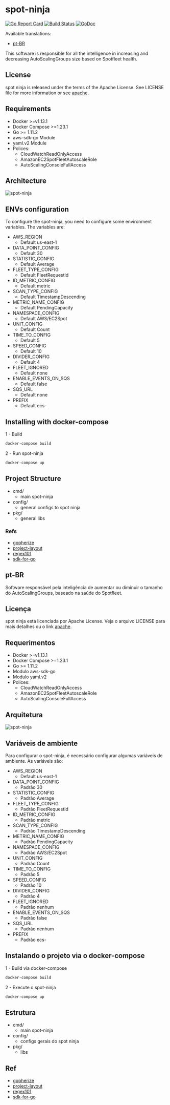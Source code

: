 # spot-ninja

[![Go Report Card](https://goreportcard.com/badge/github.com/getninjas/spot-ninja)](https://goreportcard.com/report/github.com/getninjas/spot-ninja)
[![Build Status](https://travis-ci.org/getninjas/spot-ninja.svg?branch=master)](https://travis-ci.org/getninjas/spot-ninja)
[![GoDoc](https://godoc.org/github.com/getninjas/spot-ninja?status.svg)](https://godoc.org/github.com/getninjas/spot-ninja)

Available translations:

- [pt-BR](#pt-bR)

This software is responsible for all the intelligence in increasing and decreasing AutoScalingGroups size based on Spotfleet health.

## License

spot ninja is released under the terms of the Apache License. See LICENSE file for more information or see [apache](https://www.apache.org/licenses/LICENSE-2.0).

## Requirements

- Docker >=v1.13.1
- Docker Compose >=1.23.1
- Go >= 1.11.2
- aws-sdk-go Module
- yaml.v2 Module
- Polices:
  - CloudWatchReadOnlyAccess
  - AmazonEC2SpotFleetAutoscaleRole
  - AutoScalingConsoleFullAccess

## Architecture

![spot-ninja](assets/spot_EN-US.png)

## ENVs configuration

To configure the spot-ninja, you need to configure some environment variables. The variables are:

- AWS_REGION
  - Default us-east-1
- DATA_POINT_CONFIG
  - Default 30
- STATISTIC_CONFIG
  - Default Average
- FLEET_TYPE_CONFIG
  - Default FleetRequestId
- ID_METRIC_CONFIG
  - Default metric
- SCAN_TYPE_CONFIG
  - Default TimestampDescending
- METRIC_NAME_CONFIG
  - Default PendingCapacity
- NAMESPACE_CONFIG
  - Default AWS/EC2Spot
- UNIT_CONFIG
  - Default Count
- TIME_TO_CONFIG
  - Default 5
- SPEED_CONFIG
  - Default 10
- DIVIDER_CONFIG
  - Default 4
- FLEET_IGNORED
  - Default none
- ENABLE_EVENTS_ON_SQS
  - Default false
- SQS_URL
  - Default none
- PREFIX
  - Default ecs-

## Installing with docker-compose

1 - Build

```bash
docker-compose build
```

2 - Run spot-ninja

```bash
docker-compose up
```

## Project Structure

- cmd/
  - main spot-ninja
- config/
  - general configs to spot ninja
- pkg/
  - general libs

### Refs

- [gopherize](https://www.gopherize.me/)
- [project-layout](https://github.com/golang-standards/project-layout)
- [regex101](https://regex101.com/r/FwSMp7/1/)
- [sdk-for-go](https://docs.aws.amazon.com/sdk-for-go/api/)

## pt-BR

Software responsável pela inteligência de aumentar ou diminuir o tamanho do AutoScalingGroups, baseado na saúde do Spotfleet.

## Licença

spot ninja está licenciada por Apache License. Veja o arquivo LICENSE para mais detalhes ou o link [apache](https://www.apache.org/licenses/LICENSE-2.0).

## Requerimentos

- Docker >=v1.13.1
- Docker Compose >=1.23.1
- Go >= 1.11.2
- Modulo aws-sdk-go
- Modulo yaml.v2
- Polices:
  - CloudWatchReadOnlyAccess
  - AmazonEC2SpotFleetAutoscaleRole
  - AutoScalingConsoleFullAccess

## Arquitetura

![spot-ninja](assets/spot_PT_BR.png)

## Variáveis de ambiente

Para configurar o spot-ninja, é necessário configurar algumas variáveis de ambiente. As variáveis são:

- AWS_REGION
  - Default us-east-1
- DATA_POINT_CONFIG
  - Padrão 30
- STATISTIC_CONFIG
  - Padrão Average
- FLEET_TYPE_CONFIG
  - Padrão FleetRequestId
- ID_METRIC_CONFIG
  - Padrão metric
- SCAN_TYPE_CONFIG
  - Padrão TimestampDescending
- METRIC_NAME_CONFIG
  - Padrão PendingCapacity
- NAMESPACE_CONFIG
  - Padrão AWS/EC2Spot
- UNIT_CONFIG
  - Padrão Count
- TIME_TO_CONFIG
  - Padrão 5
- SPEED_CONFIG
  - Padrão 10
- DIVIDER_CONFIG
  - Padrão 4
- FLEET_IGNORED
  - Padrão nenhum
- ENABLE_EVENTS_ON_SQS
  - Padrão false
- SQS_URL
  - Padrão nenhum
- PREFIX
  - Padrão ecs-

## Instalando o projeto via o docker-compose

1 - Build via docker-compose

```bash
docker-compose build
```

2 - Execute o spot-ninja

```bash
docker-compose up
```

## Estrutura

- cmd/
  - main spot-ninja
- config/
  - configs gerais do spot ninja
- pkg/
  - libs

## Ref

- [gopherize](https://www.gopherize.me/)
- [project-layout](https://github.com/golang-standards/project-layout)
- [regex101](https://regex101.com/r/FwSMp7/1/)
- [sdk-for-go](https://docs.aws.amazon.com/sdk-for-go/api/)
